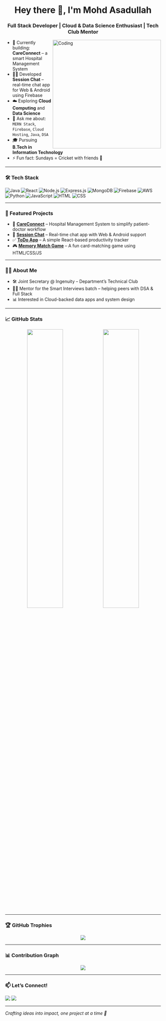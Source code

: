 <h1 align="center">Hey there 👋, I'm Mohd Asadullah</h1>
<h3 align="center">Full Stack Developer | Cloud & Data Science Enthusiast | Tech Club Mentor</h3>

<img align="right" alt="Coding" width="350" src="https://media.giphy.com/media/ZVik7pBtu9dNS/giphy.gif" />

- 🔭 Currently building: **CareConnect** – a smart Hospital Management System  
- 👨‍💻 Developed **Session Chat** – real-time chat app for Web & Android using Firebase  
- ☁️ Exploring **Cloud Computing** and **Data Science**  
- 💬 Ask me about: `MERN Stack`, `Firebase`, `Cloud Hosting`, `Java`, `DSA`  
- 🎓 Pursuing **B.Tech in Information Technology**  
- ⚡ Fun fact: Sundays = Cricket with friends 🏏  

---

### 🛠️ Tech Stack
![Java](https://img.shields.io/badge/Java-007396?style=for-the-badge&logo=java)
![React](https://img.shields.io/badge/React-20232a?style=for-the-badge&logo=react)
![Node.js](https://img.shields.io/badge/Node.js-3C873A?style=for-the-badge&logo=node.js)
![Express.js](https://img.shields.io/badge/Express.js-000000?style=for-the-badge&logo=express)
![MongoDB](https://img.shields.io/badge/MongoDB-4ea94b?style=for-the-badge&logo=mongodb)
![Firebase](https://img.shields.io/badge/Firebase-ffca28?style=for-the-badge&logo=firebase)
![AWS](https://img.shields.io/badge/AWS-232f3e?style=for-the-badge&logo=amazonaws)
![Python](https://img.shields.io/badge/Python-3776ab?style=for-the-badge&logo=python)
![JavaScript](https://img.shields.io/badge/JavaScript-f7df1e?style=for-the-badge&logo=javascript)
![HTML](https://img.shields.io/badge/HTML5-e34f26?style=for-the-badge&logo=html5)
![CSS](https://img.shields.io/badge/CSS3-1572b6?style=for-the-badge&logo=css3)

---

### 🚀 Featured Projects

- 🏥 [**CareConnect**](#) – Hospital Management System to simplify patient-doctor workflow  
- 💬 [**Session Chat**](#) – Real-time chat app with Web & Android support  
- ✅ [**ToDo App**](#) – A simple React-based productivity tracker  
- 🎮 [**Memory Match Game**](#) – A fun card-matching game using HTML/CSS/JS  

---

### 👨‍💼 About Me

- 🛠 Joint Secretary @ Ingenuity – Department’s Technical Club  
- 👨‍🏫 Mentor for the Smart Interviews batch – helping peers with DSA & Full Stack  
- 📊 Interested in Cloud-backed data apps and system design  

---

### 📈 GitHub Stats

<p align="center">
  <img width="48%" src="https://github-readme-stats.vercel.app/api?username=Mohdasadullah&show_icons=true&theme=tokyonight&count_private=true" />
  <img width="48%" src="https://github-readme-streak-stats.herokuapp.com/?user=Mohdasadullah&theme=tokyonight" />
</p>

---

### 🏆 GitHub Trophies

<p align="center">
  <img src="https://github-profile-trophy.vercel.app/?username=Mohdasadullah&theme=algolia&no-frame=true&row=1&margin-w=15" />
</p>

---

### 📊 Contribution Graph

<p align="center">
  <img src="https://github-readme-activity-graph.vercel.app/graph?username=Mohdasadullah&theme=react-dark&area=true" />
</p>

---

### 📫 Let’s Connect!

<p>
  <a href="https://www.linkedin.com/in/asadullah00/" target="_blank"><img src="https://img.shields.io/badge/LinkedIn-blue?style=for-the-badge&logo=linkedin"></a>
  <a href="mailto:asadullahxofficial@gmail.com"><img src="https://img.shields.io/badge/Gmail-red?style=for-the-badge&logo=gmail"></a>
</p>

---

*Crafting ideas into impact, one project at a time 🚀*

